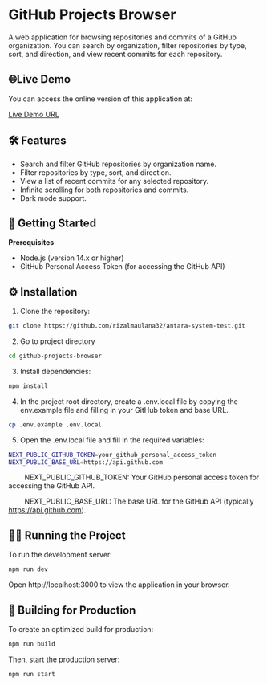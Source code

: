 # GitHub Projects Browser
A web application for browsing repositories and commits of a GitHub organization. You can search by organization, filter repositories by type, sort, and direction, and view recent commits for each repository.

## 🌐Live Demo
You can access the online version of this application at:

[Live Demo URL](https://antara-system-test.netlify.app/)

## 🛠️ Features
- Search and filter GitHub repositories by organization name.
- Filter repositories by type, sort, and direction.
- View a list of recent commits for any selected repository.
- Infinite scrolling for both repositories and commits.
- Dark mode support.

## 🚀 Getting Started
**Prerequisites**
- Node.js (version 14.x or higher)
- GitHub Personal Access Token (for accessing the GitHub API)

## ⚙️ Installation
1. Clone the repository:
```bash
git clone https://github.com/rizalmaulana32/antara-system-test.git
```
2. Go to project directory
```bash
cd github-projects-browser
```
3. Install dependencies:
```bash
npm install
```
4. In the project root directory, create a .env.local file by copying the env.example file and filling in your GitHub token and base URL.
```bash
cp .env.example .env.local
```
5. Open the .env.local file and fill in the required variables:
```bash
NEXT_PUBLIC_GITHUB_TOKEN=your_github_personal_access_token
NEXT_PUBLIC_BASE_URL=https://api.github.com
```
&emsp;&emsp; NEXT_PUBLIC_GITHUB_TOKEN: Your GitHub personal access token for accessing the GitHub API.

&emsp;&emsp; NEXT_PUBLIC_BASE_URL: The base URL for the GitHub API (typically https://api.github.com).

## 🏃‍♂️ Running the Project
To run the development server:
```bash
npm run dev
```
Open http://localhost:3000 to view the application in your browser.

## 🔧 Building for Production
To create an optimized build for production:
```bash
npm run build
```
Then, start the production server:
```bash
npm run start
```
